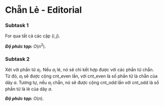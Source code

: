 # Chẵn Lẻ - Editorial

### Subtask 1

For qua tất cả các cặp $(i, j)$.

***Độ phức tạp:*** $O(n^2)$.

### Subtask 2

Xét với phần tử $a_i$. Nếu $a_i$ lẻ, nó sẽ chỉ kết hợp được với các phần tử chẵn. Từ đó, $a_i$ sẽ được cộng $\text{cnt\_even}$ lần, với $\text{cnt\_even}$ là số phần tử là chẵn của dãy $a$. Tương tự, nếu $a_i$ chẵn, nó sẽ được cộng $\text{cnt\_odd}$ lần với $\text{cnt\_odd}$ là số phần tử là lẻ của dãy $a$.

***Độ phức tạp:*** $O(n)$.